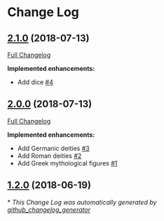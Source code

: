 # Change Log

## [2.1.0](https://github.com/kaishiyoku/loremize/tree/2.1.0) (2018-07-13)
[Full Changelog](https://github.com/kaishiyoku/loremize/compare/2.0.0...2.1.0)

**Implemented enhancements:**

- Add dice [\#4](https://github.com/Kaishiyoku/loremize/issues/4)

## [2.0.0](https://github.com/kaishiyoku/loremize/tree/2.0.0) (2018-07-13)
[Full Changelog](https://github.com/kaishiyoku/loremize/compare/1.2.0...2.0.0)

**Implemented enhancements:**

- Add Germanic deities [\#3](https://github.com/Kaishiyoku/loremize/issues/3)
- Add Roman deities [\#2](https://github.com/Kaishiyoku/loremize/issues/2)
- Add Greek mythological figures [\#1](https://github.com/Kaishiyoku/loremize/issues/1)

## [1.2.0](https://github.com/kaishiyoku/loremize/tree/1.2.0) (2018-06-19)


\* *This Change Log was automatically generated by [github_changelog_generator](https://github.com/skywinder/Github-Changelog-Generator)*